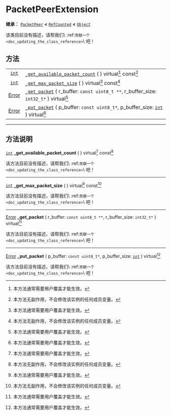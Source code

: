 <!-- ⚠ 请勿编辑本文件 ⚠ -->
<!-- 本文档使用脚本从 WeDot 引擎源码仓库生成。 -->
<!-- 生成脚本：https://github.com/WeDot-Engine/WeDot/tree/4.3/doc/tools/make_md.py； -->
<!-- 原文件：https://github.com/WeDot-Engine/WeDot/tree/4.3/doc/classes/PacketPeerExtension.xml。 -->

<div id="_class_packetpeerextension"></div>

# PacketPeerExtension

**继承：** [`PacketPeer`](class_packetpeer.md) **<** [`RefCounted`](class_refcounted.md) **<** [`Object`](class_object.md)

该类目前没有描述，请帮我们\ :ref:`贡献一个 <doc_updating_the_class_reference>`\ 吧！

## 方法

|||
|:-:|:--|
| [`int`](class_int.md)             | [`_get_available_packet_count`](class_packetpeerextension.md#class_packetpeerextension_private_method__get_available_packet_count) ( ) virtual[^virtual] const[^const]                    |
| [`int`](class_int.md)             | [`_get_max_packet_size`](class_packetpeerextension.md#class_packetpeerextension_private_method__get_max_packet_size) ( ) virtual[^virtual] const[^const]                                  |
| [Error](#enum_@globalscope_error) | [`_get_packet`](class_packetpeerextension.md#class_packetpeerextension_private_method__get_packet) ( r_buffer: `const uint8_t **`, r_buffer_size: `int32_t*` ) virtual[^virtual]          |
| [Error](#enum_@globalscope_error) | [`_put_packet`](class_packetpeerextension.md#class_packetpeerextension_private_method__put_packet) ( p_buffer: `const uint8_t*`, p_buffer_size: [`int`](class_int.md) ) virtual[^virtual] |

<!-- rst-class:: classref-section-separator -->

---

## 方法说明

<div id="_class_packetpeerextension_private_method__get_available_packet_count"></div>

[`int`](class_int.md) **_get_available_packet_count** ( ) virtual[^virtual] const[^const]<div id="class_packetpeerextension_private_method__get_available_packet_count"></div>

该方法目前没有描述，请帮我们\ :ref:`贡献一个 <doc_updating_the_class_reference>`\ 吧！

<!-- rst-class:: classref-item-separator -->

---

<div id="_class_packetpeerextension_private_method__get_max_packet_size"></div>

[`int`](class_int.md) **_get_max_packet_size** ( ) virtual[^virtual] const[^const]<div id="class_packetpeerextension_private_method__get_max_packet_size"></div>

该方法目前没有描述，请帮我们\ :ref:`贡献一个 <doc_updating_the_class_reference>`\ 吧！

<!-- rst-class:: classref-item-separator -->

---

<div id="_class_packetpeerextension_private_method__get_packet"></div>

[Error](#enum_@globalscope_error) **_get_packet** ( r_buffer: `const uint8_t **`, r_buffer_size: `int32_t*` ) virtual[^virtual]<div id="class_packetpeerextension_private_method__get_packet"></div>

该方法目前没有描述，请帮我们\ :ref:`贡献一个 <doc_updating_the_class_reference>`\ 吧！

<!-- rst-class:: classref-item-separator -->

---

<div id="_class_packetpeerextension_private_method__put_packet"></div>

[Error](#enum_@globalscope_error) **_put_packet** ( p_buffer: `const uint8_t*`, p_buffer_size: [`int`](class_int.md) ) virtual[^virtual]<div id="class_packetpeerextension_private_method__put_packet"></div>

该方法目前没有描述，请帮我们\ :ref:`贡献一个 <doc_updating_the_class_reference>`\ 吧！

[^virtual]: 本方法通常需要用户覆盖才能生效。
[^const]: 本方法无副作用，不会修改该实例的任何成员变量。
[^vararg]: 本方法除了能接受在此处描述的参数外，还能够继续接受任意数量的参数。
[^constructor]: 本方法用于构造某个类型。
[^static]: 调用本方法无需实例，可直接使用类名进行调用。
[^operator]: 本方法描述的是使用本类型作为左操作数的有效运算符。
[^bitfield]: 这个值是由下列位标志构成位掩码的整数。
[^void]: 无返回值。
